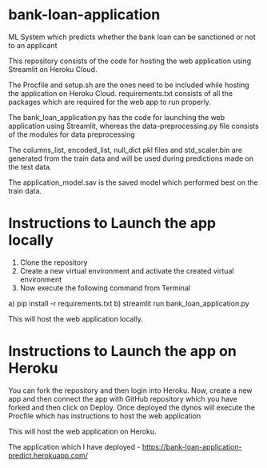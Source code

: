 # bank-loan-application
ML System which predicts whether the bank loan can be sanctioned or not to an applicant

This repository consists of the code for hosting the web application using Streamlit on Heroku Cloud.

The Procfile and setup.sh are the ones need to be included while hosting the application on Heroku Cloud.
requirements.txt consists of all the packages which are required for the web app to run properly.

The bank_loan_application.py has the code for launching the web application using Streamlit, whereas the data-preprocessing.py file consists of the modules for data preprocessing

The columns_list, encoded_list, null_dict pkl files and std_scaler.bin  are generated from the train data and will be used during predictions made on the test data.

The application_model.sav is the saved model which performed best on the train data.

# Instructions to Launch the app locally
1) Clone the repository
2) Create a new virtual environment and activate the created virtual environment
3) Now execute the following command from Terminal

a) pip install -r requirements.txt
b) streamlit run bank_loan_application.py

This will host the web application locally.

# Instructions to Launch the app on Heroku
You can fork the repository and then login into Heroku.
Now, create a new app and then connect the app with GitHub repository which you have forked and then click on Deploy.
Once deployed the dynos will execute the Procfile which has instructions to host the web application 

This will host the web application on Heroku.

The application which I have deployed - https://bank-loan-application-predict.herokuapp.com/ 


